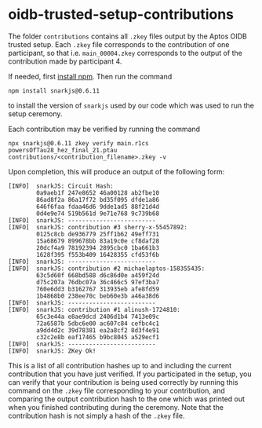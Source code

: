 # oidb-trusted-setup-contributions


The folder `contributions` contains all `.zkey` files output by the Aptos OIDB trusted setup. Each `.zkey` file corresponds to the contribution of one participant, so that i.e. `main_00004.zkey` corresponds to the output of the contribution made by participant 4. 

If needed, first [install npm](https://docs.npmjs.com/downloading-and-installing-node-js-and-npm). Then run the command

```
npm install snarkjs@0.6.11
```

to install the version of `snarkjs` used by our code which was used to run the setup ceremony. 

Each contribution may be verified by running the command 

```
npx snarkjs@0.6.11 zkey verify main.r1cs powersOfTau28_hez_final_21.ptau contributions/<contribution_filename>.zkey -v
```

Upon completion, this will produce an output of the following form: 

```
[INFO]  snarkJS: Circuit Hash: 
		0a9aeb1f 247e8652 46a00128 ab2fbe10
		86ad8f2a 86a17f72 bd35f095 dfde1a86
		646f6faa fdaa46d6 9dde1ad5 88f21d4d
		0d4e9e74 519b561d 9e71e768 9c739b68
[INFO]  snarkJS: -------------------------
[INFO]  snarkJS: contribution #3 sherry-x-55457892:
		0125c8cb de936779 25ff1b62 49eff731
		15a68679 899678bb 83a19c0e cf8daf28
		20dcf4a9 78192394 2895cbc0 1ba661b3
		1628f395 f553b409 16428355 cfd53f6b
[INFO]  snarkJS: -------------------------
[INFO]  snarkJS: contribution #2 michaelaptos-158355435:
		63c5d60f 668bd588 d6c86d0e a459f24d
		d75c207a 76dbc07a 36c466c5 97ef3ba7
		760e6dd3 b3162767 313935eb afe8fd59
		1b4868b0 238ee70c beb60e3b a46a38d6
[INFO]  snarkJS: -------------------------
[INFO]  snarkJS: contribution #1 alinush-1724810:
		65c3e44a e8ae9dcd 2406d1b4 7413e09c
		72a6587b 5dbc6e00 ac607c84 cefbc4c1
		a9dd4d2c 39d78381 ea2a8cf2 8d3f4e91
		c32c2e8b eaf17465 b9bc8045 a529ecf1
[INFO]  snarkJS: -------------------------
[INFO]  snarkJS: ZKey Ok!
```

This is a list of all contribution hashes up to and including the current contribution that you have just verified. If you participated in the setup, you can verify that your contribution is being used correctly by running this command on the `.zkey` file corresponding to your contribution, and comparing the output contribution hash to the one which was printed out when you finished contributing during the ceremony. Note that the contribution hash is not simply a hash of the `.zkey` file.

